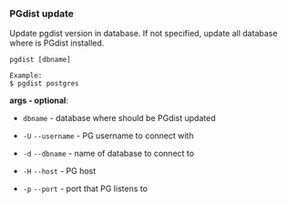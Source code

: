 ### PGdist update

Update pgdist version in database. If not specified, update all database where is PGdist installed.

```
pgdist [dbname]

Example:
$ pgdist postgres
```

**args - optional**:

- `dbname` - database where should be PGdist updated

- `-U` `--username` - PG username to connect with

- `-d` `--dbname` - name of database to connect to

- `-H` `--host` - PG host

- `-p` `--port` - port that PG listens to
